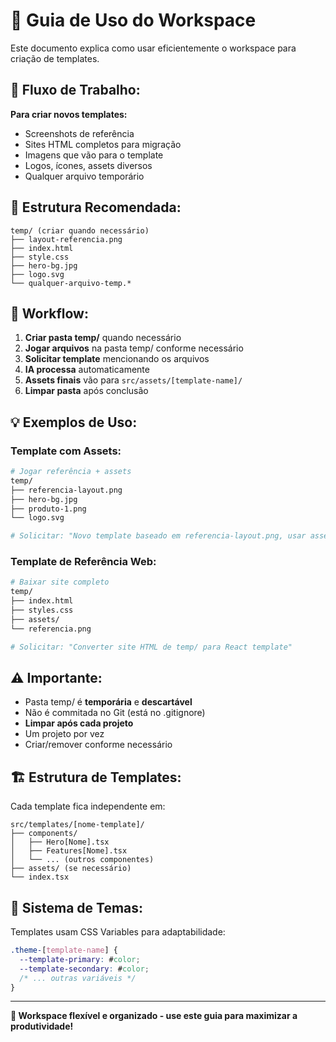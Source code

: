 # 📂 Guia de Uso do Workspace

Este documento explica como usar eficientemente o workspace para criação de templates.

## 🎯 **Fluxo de Trabalho:**

**Para criar novos templates:**
- Screenshots de referência
- Sites HTML completos para migração
- Imagens que vão para o template
- Logos, ícones, assets diversos
- Qualquer arquivo temporário

## 📁 **Estrutura Recomendada:**
```
temp/ (criar quando necessário)
├── layout-referencia.png
├── index.html
├── style.css
├── hero-bg.jpg
├── logo.svg
└── qualquer-arquivo-temp.*
```

## 🔄 **Workflow:**
1. **Criar pasta temp/** quando necessário
2. **Jogar arquivos** na pasta temp/ conforme necessário
3. **Solicitar template** mencionando os arquivos
4. **IA processa** automaticamente
5. **Assets finais** vão para `src/assets/[template-name]/`
6. **Limpar pasta** após conclusão

## 💡 **Exemplos de Uso:**

### **Template com Assets:**
```bash
# Jogar referência + assets
temp/
├── referencia-layout.png
├── hero-bg.jpg
├── produto-1.png
└── logo.svg

# Solicitar: "Novo template baseado em referencia-layout.png, usar assets de temp/"
```

### **Template de Referência Web:**
```bash
# Baixar site completo
temp/
├── index.html
├── styles.css
├── assets/
└── referencia.png

# Solicitar: "Converter site HTML de temp/ para React template"
```

## ⚠️ **Importante:**
- Pasta temp/ é **temporária** e **descartável**
- Não é commitada no Git (está no .gitignore)
- **Limpar após cada projeto**
- Um projeto por vez
- Criar/remover conforme necessário

## 🏗️ **Estrutura de Templates:**

Cada template fica independente em:
```
src/templates/[nome-template]/
├── components/
│   ├── Hero[Nome].tsx
│   ├── Features[Nome].tsx
│   └── ... (outros componentes)
├── assets/ (se necessário)
└── index.tsx
```

## 🎨 **Sistema de Temas:**

Templates usam CSS Variables para adaptabilidade:
```css
.theme-[template-name] {
  --template-primary: #color;
  --template-secondary: #color;
  /* ... outras variáveis */
}
```

---

**📁 Workspace flexível e organizado - use este guia para maximizar a produtividade!**
